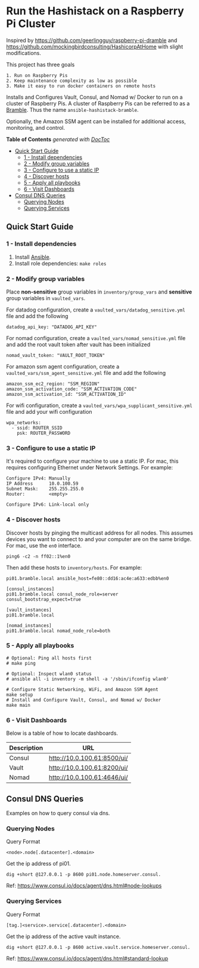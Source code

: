 # Run the Hashistack on a Raspberry Pi Cluster

Inspired by https://github.com/geerlingguy/raspberry-pi-dramble and
https://github.com/mockingbirdconsulting/HashicorpAtHome with slight
modifications.

This project has three goals

    1. Run on Raspberry Pis
    2. Keep maintenance complexity as low as possible
    3. Make it easy to run docker containers on remote hosts

Installs and Configures Vault, Consul, and Nomad w/ Docker to run on a cluster
of Raspberry Pis. A cluster of Raspberry Pis can be referred to as a
[Bramble](https://elinux.org/Bramble). Thus the name
`ansible-hashistack-bramble`.

Optionally, the Amazon SSM agent can be installed for additional access,
monitoring, and control.

<!-- START doctoc generated TOC please keep comment here to allow auto update -->
<!-- DON'T EDIT THIS SECTION, INSTEAD RE-RUN doctoc TO UPDATE -->
**Table of Contents**  *generated with [DocToc](https://github.com/thlorenz/doctoc)*

- [Quick Start Guide](#quick-start-guide)
  - [1 - Install dependencies](#1---install-dependencies)
  - [2 - Modify group variables](#2---modify-group-variables)
  - [3 - Configure to use a static IP](#3---configure-to-use-a-static-ip)
  - [4 - Discover hosts](#4---discover-hosts)
  - [5 - Apply all playbooks](#5---apply-all-playbooks)
  - [6 - Visit Dashboards](#6---visit-dashboards)
- [Consul DNS Queries](#consul-dns-queries)
  - [Querying Nodes](#querying-nodes)
  - [Querying Services](#querying-services)

<!-- END doctoc generated TOC please keep comment here to allow auto update -->

## Quick Start Guide

### 1 - Install dependencies

  1. Install [Ansible](http://docs.ansible.com/intro_installation.html).
  2. Install role dependencies: `make roles`

### 2 - Modify group variables

Place **non-sensitive** group variables in `inventory/group_vars` and
**sensitive** group variables in `vaulted_vars`.

For datadog configuration, create a `vaulted_vars/datadog_sensitive.yml` file
and add the following

    datadog_api_key: "DATADOG_API_KEY"

For nomad configuration, create a `vaulted_vars/nomad_sensitive.yml` file
and add the root vault token after vault has been initialized

    nomad_vault_token: "VAULT_ROOT_TOKEN"

For amazon ssm agent configuration, create a `vaulted_vars/ssm_agent_sensitive.yml`
file and add the following

    amazon_ssm_ec2_region: "SSM_REGION"
    amazon_ssm_activation_code: "SSM_ACTIVATION_CODE"
    amazon_ssm_activation_id: "SSM_ACTIVATION_ID"

For wifi configuration, create a `vaulted_vars/wpa_supplicant_sensitive.yml`
file and add your wifi configuration

    wpa_networks:
      - ssid: ROUTER_SSID
        psk: ROUTER_PASSWORD

### 3 - Configure to use a static IP

It's required to configure your machine to use a static IP. For mac, this
requires configuring Ethernet under Network Settings. For example:

    Configure IPv4: Manually
    IP Address      10.0.100.59
    Subnet Mask:    255.255.255.0
    Router:         <empty>

    Configure IPv6: Link-local only

### 4 - Discover hosts

Discover hosts by pinging the multicast address for all nodes. This assumes
devices you want to connect to and your computer are on the same bridge. For
mac, use the `en0` interface.

    ping6 -c2 -n ff02::1%en0

Then add these hosts to `inventory/hosts`. For example:

    pi01.bramble.local ansible_host=fe80::dd16:ac4e:a633:edbb%en0

    [consul_instances]
    pi01.bramble.local consul_node_role=server consul_bootstrap_expect=true

    [vault_instances]
    pi01.bramble.local

    [nomad_instances]
    pi01.bramble.local nomad_node_role=both

### 5 - Apply all playbooks

    # Optional: Ping all hosts first
    # make ping

    # Optional: Inspect wlan0 status
    # ansible all -i inventory -m shell -a '/sbin/ifconfig wlan0'

    # Configure Static Networking, WiFi, and Amazon SSM Agent
    make setup
    # Install and Configure Vault, Consul, and Nomad w/ Docker
    make main

### 6 - Visit Dashboards

Below is a table of how to locate dashboards.

| Description | URL                         |
|-------------|-----------------------------|
| Consul      | http://10.0.100.61:8500/ui/ |
| Vault       | http://10.0.100.61:8200/ui/ |
| Nomad       | http://10.0.100.61:4646/ui/ |

## Consul DNS Queries

Examples on how to query consul via dns.

### Querying Nodes

Query Format

    <node>.node[.datacenter].<domain>

Get the ip address of pi01.

    dig +short @127.0.0.1 -p 8600 pi01.node.homeserver.consul.

Ref: https://www.consul.io/docs/agent/dns.html#node-lookups

### Querying Services

Query Format

    [tag.]<service>.service[.datacenter].<domain>

Get the ip address of the active vault instance.

    dig +short @127.0.0.1 -p 8600 active.vault.service.homeserver.consul.

Ref: https://www.consul.io/docs/agent/dns.html#standard-lookup
